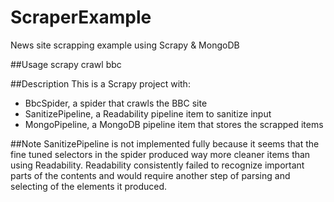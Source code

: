 # ScraperExample
News site scrapping example using Scrapy &amp; MongoDB

##Usage
scrapy crawl bbc

##Description
This is a Scrapy project with:
- BbcSpider, a spider that crawls the BBC site
- SanitizePipeline, a Readability pipeline item to sanitize input
- MongoPipeline, a MongoDB pipeline item that stores the scrapped items

##Note
SanitizePipeline is not implemented fully because it seems that the fine tuned selectors in the spider produced way more cleaner items than using Readability. Readability consistently failed to recognize important parts of the contents and would require another step of parsing and selecting of the elements it produced. 
